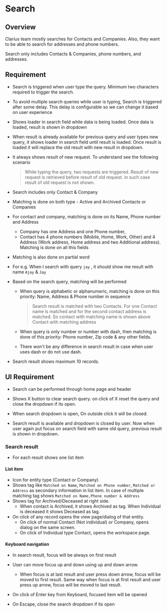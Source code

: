 # Search

## Overview

Clarius team mostly searches for Contacts and Companies.  Also, they want to be able to search for addresses and phone numbers.  

Search only includes Contacts & Companies, phone numbers, and addresses.

## Requirement

- Search is triggered when user type the query. Minimum two characters required to trigger the search.

-  To avoid multiple search queries  while user is typing, Search is triggered after some delay. This delay is configurable so we can change it based on user experience

- Shows loader in search field while data is being loaded. Once data is loaded, result is shown in dropdown

- When result is already available for previous query and user types new query, it shows loader in search field until result is loaded. Once result is loaded it will replace the old result with new result in dropdown.

- It always shows result of new request. To understand see the following scenario

  > While typing the query, two requests are triggered. Result of new request is retrieved before result of old request. in such case result of old request is not shown.

- Search includes only Contact & Company

- Matching is done on both type -  Active and Archived Contacts or Companies 

- For contact and company, matching is done on its Name, Phone number and Address

  - Company has one Address and one Phone number, 
  - Contact has 4 phone numbers (Mobile, Home, Work, Other) and 4 Address (Work address, Home address and two Additional address). Matching is done on all this fields

- Matching is also done on partial word
  
- For e.g. When I search with query `jay` , it should show me result with name `Ajay` & `Jay`
  
- Based on the search query, matching will be performed

  - When query is alphabetic or alphanumeric, matching is done on this priority: Name, Address & Phone number in sequence

    > Search result is matched with two Contacts. For one Contact name is matched and for the second contact address is matched. So contact with matching name is shown above Contact with matching address

  - When query is only number or number with dash, then matching is done of this priority: Phone number, Zip code & any other fields. 

  - There won't be any difference in search result in case when user uses dash or do not use dash.

- Search result shows maximum 10 records.

## UI Requirement

- Search can be performed through home page and header

- Shows X button to clear search query. on click of X reset the query and close the dropdown if its open.
- When search dropdown is open, On outside click it will be closed.
- Search result is available and dropdown is closed by user. Now when user again put focus on search field with same old query, previous result is shown in dropdown.

### Search result

- For each result shows one list item

#### List item

- Icon for entity type (Contact or Company)
- Shows tag like `Matched on Name`, `Matched on Phone number`, `Matched or Address` as secondary information in list item. In case of multiple matching tag shows `Matched on Name,Phone number & Address`
- Shows tag for Archived/Deceased at right side. 
  - When contact is Archived, it shows Archived as tag. When Individual is deceased it shows Deceased as tag.
- On click of any record opens the view page/dialog of that entity. 
  - On click of normal Contact (Not individual) or Company, opens dialog on the same screen. 
  - On click of Individual type Contact, opens the workspace page.

#### Keyboard navigation

- In search result, focus will be always on first result
- User can move focus up and down using up and down arrow. 
  - When focus is at last result and user press down arrow, focus will be moved to first result. Same way when focus is at first result and user press up arrow, focus will be moved to last result.
- On click of Enter key from Keyboard, focused item will be opened

- On Escape, close the search dropdown if its open